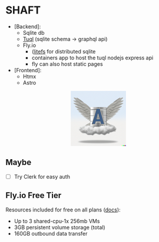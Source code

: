# SHAFT

- [Backend]:
  - Sqlite db
  - [Tuql](https://github.com/bradleyboy/tuql) (sqlite schema -> graphql api)
  - Fly.io
    - ([litefs](https://fly.io/docs/litefs/) for distributed sqlite
    - containers app to host the tuql nodejs express api
    - fly can also host static pages
- [Frontend]:
  - Htmx
  - Astro

<p align="center">
  <img src=".assets/logo_dalle.png" alt="Your Logo" width="150" height="auto">
</p>


## Maybe

- [ ] Try Clerk for easy auth

## Fly.io Free Tier

Resources included for free on all plans ([docs](https://fly.io/docs/about/pricing/#free-allowances)):
- Up to 3 shared-cpu-1x 256mb VMs
- 3GB persistent volume storage (total)
- 160GB outbound data transfer

